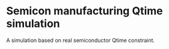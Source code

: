 # Semicon manufacturing Qtime simulation
 A simulation based on real semiconductor Qtime constraint.
